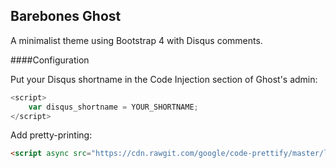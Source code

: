 Barebones Ghost
---

A minimalist theme using Bootstrap 4 with Disqus comments.  

####Configuration  

Put your Disqus shortname in the Code Injection section of Ghost's admin:  
````javascript
<script>
    var disqus_shortname = YOUR_SHORTNAME;
</script>
````  

Add pretty-printing:
````html
<script async src="https://cdn.rawgit.com/google/code-prettify/master/loader/run_prettify.js"></script>
````  

